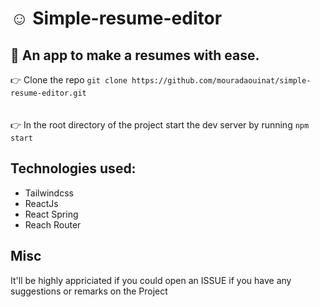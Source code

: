 # :relaxed: Simple-resume-editor
## :hammer: An app to make a resumes with ease.

:point_right: Clone the repo `git clone https://github.com/mouradaouinat/simple-resume-editor.git`
<br><br><br>
:point_right: In the root directory of the project start the dev server by running `npm start`

## Technologies used:

- Tailwindcss
- ReactJs
- React Spring
- Reach Router

## Misc

It'll be highly appriciated if you could open an ISSUE if you have any suggestions or remarks on the Project



